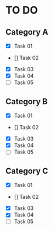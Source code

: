 # TO DO

## Category A

- [x] Task 01
- [] Task 02
- [x] Task 03
- [x] Task 04
- [ ] Task 05

## Category B

- [x] Task 01
- [] Task 02
- [x] Task 03
- [x] Task 04
- [ ] Task 05

## Category C

- [x] Task 01
- [] Task 02
- [x] Task 03
- [x] Task 04
- [ ] Task 05

